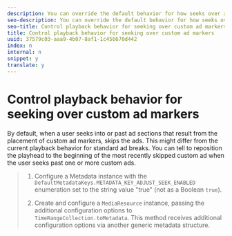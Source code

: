 ```yaml
---
description: You can override the default behavior for how seeks over ads when using custom ad markers.
seo-description: You can override the default behavior for how seeks over ads when using custom ad markers.
seo-title: Control playback behavior for seeking over custom ad markers
title: Control playback behavior for seeking over custom ad markers
uuid: 37579c03-aaa9-4b07-8af1-1c456670d442
index: n
internal: n
snippet: y
translate: y
---
```


# Control playback behavior for seeking over custom ad markers

By default, when a user seeks into or past ad sections that result from the placement of custom ad markers,  <!-- PH element: phrases/primetime-sdk-name --> skips the ads. This might differ from the current playback behavior for standard ad breaks.
You can tell  <!-- PH element: phrases/primetime-sdk-name --> to reposition the playhead to the beginning of the most recently skipped custom ad when the user seeks past one or more custom ads.

>1. Configure a Metadata instance with the `DefaultMetadataKeys.METADATA_KEY_ADJUST_SEEK_ENABLED` enumeration set to the string value "true" (not as a Boolean `true`).
>
>1. Create and configure a `MediaResource` instance, passing the additional configuration options to `TimeRangeCollection.toMetadata`. This method receives additional configuration options via another generic metadata structure.

>
